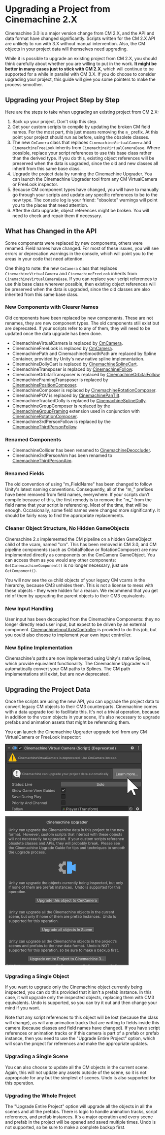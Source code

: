 # Upgrading a Project from Cinemachine 2.X

Cinemachine 3.0 is a major version change from CM 2.X, and the API and data format have changed significantly. Scripts written for the CM 2.X API are unlikely to run with 3.X without manual intervention. Also, the CM objects in your project data will themselves need upgrading.

While it is possible to upgrade an existing project from CM 2.X, you should think carefully about whether you are willing to put in the work. __It might be better in many cases just to stick with CM 2.X__, which will continue to be supported for a while in parallel with CM 3.X.  If you do choose to consider upgrading your project, this guide will give you some pointers to make the process smoother.

## Upgrading your Project Step by Step
Here are the steps to take when upgrading an existing project from CM 2.X:
1. Back up your project. Don't skip this step.
1. Get your custom scripts to compile by updating the broken CM field names. For the most part, this just means removing the `m_` prefix. At this point your project should run as before, using the obsolete classes.
1. The new `CmCamera` class that replaces `CinemachineVirtualCamera` and `CinemachineFreeLook` inherits from `CinemachineVirtualCameraBase`.  Where possible, replace your script references to use this base class rather than the derived type. If you do this, existing object references will be preserved when the data is upgraded, since the old and new classes all inherit from this same base class.
1. Upgrade the project data by running the Cinemachine Upgrader. You can launch the Cinemachine Upgrader tool from any CM VirtualCamera or FreeLook inspector.
1. Because CM component types have changed, you will have to manually go through your scripts and update any specific references to be to the new type. The console log is your friend: "obsolete" warnings will point you to the places that need attention.
1. After the data upgrade, object references might be broken. You will need to check and repair them if necessary.

## What has Changed in the API

Some components were replaced by new components, others were renamed. Field names have changed. For most of these issues, you will see errors or deprecation warnings in the console, which will point you to the areas in your code that need attention. 

One thing to note: the new `CmCamera` class that replaces `CinemachineVirtualCamera` and `CinemachineFreeLook` inherits from `CinemachineVirtualCameraBase`.  If you can replace your script references to use this base class wherever possible, then existing object references will be preserved when the data is upgraded, since the old classes are also inherited from this same base class.

### New Components with Clearer Names

Old components have been replaced by new components. These are not renames, they are new component types. The old components still exist but are deprecated. If your scripts refer to any of them, they will need to be updated once the data upgrade has been done.
- CinemachineVirtualCamera is replaced by [CmCamera](CmCamera.md).
- CinemachineFreeLook is replaced by [CmCamera](CmCamera.md).
- CinemachinePath and CinemachineSmoothPath are replaced by Spline Container, provided by Unity's new native spline implementation.
- CinemachineDollyCart is replaced by [CinemachineSplineCart](CinemachineSplineCart.md).
- CinemachineTransposer is replaced by [CinemachineFollow](CinemachineFollow.md).
- CinemachineOrbitalTransposer is replaced by [CinemachineOrbitalFollow](CinemachineOrbitalFollow.md)
- CinemachineFramingTransposer is replaced by [CinemachinePositionComposer](CinemachinePositionComposer.md).
- CinemachineComposer is replaced by [CinemachineRotationComposer](CinemachineRotationComposer.md).
- CinemachinePOV is replaced by [CinemachinePanTilt](CinemachinePanTilt.md).
- CinemachineTrackedDolly is replaced by [CinemachineSplineDolly](CinemachineSplineDolly.md).
- CinemachineGroupComposer is replaced by the [CinemachineGroupFraming](CinemachineGroupFraming.md) extension used in conjunction with [CinemachineRotationComposer](CinemachineRotationComposer.md).
- Cinemachine3rdPersonFollow is replaced by the [CinemachineThirdPersonFollow](CinemachineThirdPersonFollow.md).

### Renamed Components

- CinemachineCollider has been renamed to [CinemachineDeoccluder](CinemachineDeoccluder.md).
- Cinemachine3rdPersonAim has been renamed to [CinemachineThirdPersonAim](CinemachineThirdPersonAim.md).

### Renamed Fields 

The old convention of using "m_FieldName" has been changed to follow Unity's latest naming conventions. Consequently, all of the "m_" prefixes have been removed from field names, everywhere. If your scripts don't compile because of this, the first remedy is to remove the "m_" from the field name that your script is referencing. Most of the time, that will be enough. Occasionally, some field names were changed more significantly. It should be fairly easy to find the appropriate replacements.

### Cleaner Object Structure, No Hidden GameObjects

Cinemachine 2.x implemented the CM pipeline on a hidden GameObject child of the vcam, named "cm". This has been removed in CM 3.0, and CM pipeline components (such as OrbitalFollow or RotationComposer) are now implemented directly as components on the CmCamera GameObject. You can access them as you would any other components: `GetCinemcachineComponent()` is no longer necessary, just use `GetComponent()`.

You will now see the `cm` child objects of your legacy CM vcams in the hierarchy, because CM3 unhides them. This is not a license to mess with these objects - they were hidden for a reason. We recommend that you get rid of them by upgrading the parent objects to their CM3 equivalents.

### New Input Handling
User input has been decoupled from the Cinemachine Components: they no longer directly read user input, but expect to be driven by an external component.  [CinemachineInputAxisController](CinemachineInputAxisController.md) is provided to do this job, but you could also choose to implement your own input controller.

### New Spline Implementation
Cinemachine's paths are now implemented using Unity's native Splines, which provide equivalent functionality. The Cinemachine Upgrader will automatically convert your CM paths to Splines. The CM path implementations still exist, but are now deprecated.


## Upgrading the Project Data

Once the scripts are using the new API, you can upgrade the project data to convert legacy CM objects to their CM3 counterparts. Cinemachine comes with a data upgrade tool to facilitate this. It's not a trivial operation, because in addition to the vcam objects in your scene, it's also necessary to upgrade prefabs and animation assets that might be referencing them.

You can launch the Cinemachine Upgrader upgrade tool from any CM VirtualCamera or FreeLook inspector:

![Launching the Upgrader tool](images/CinemachineUpgraderLauncher.png)

![Upgrader tool](images/Upgrader.png)

### Upgrading a Single Object
If you want to upgrade only the Cinemachine object currently being inspected, you can do this provided that it isn't a prefab instance. In this case, it will upgrade only the inspected objects, replacing them with CM3 equivalents. Undo is supported, so you can try it out and then change your mind if you want.  

Note that any script references to this object will be lost (because the class will change), as will any animation tracks that are writing to fields inside this camera (because classes and field names have changed).  If you have script references or animation tracks or if this camera is part of a prefab or prefab instance, then you need to use the "Upgrade Entire Project" option, which will scan the project for references and make the appropriate updates.

### Upgrading a Single Scene
You can also choose to update all the CM objects in the current scene. Again, this will not update any assets outside of the scene, so it is not appropriate for any but the simplest of scenes. Undo is also supported for this operation.

### Upgrading the Whole Project
The "Upgrade Entire Project" option will upgrade all the objects in all the scenes and all the prefabs. There is logic to handle animation tracks, script references, and prefab instances. It's a major operation and every scene and prefab in the project will be opened and saved multiple times. Undo is not supported, so be sure to make a complete backup first.


